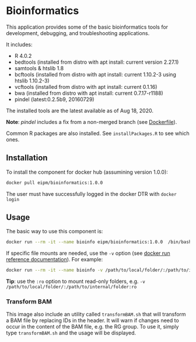 # Bioinformatics

This application provides some of the basic bioinformatics tools for development, debugging, and troubleshooting applications.

It includes:

* R 4.0.2
* bedtools (installed from distro with apt install: current version 2.27.1)
* samtools & htslib 1.8
* bcftools (installed from distro with apt install: current 1.10.2-3 using htslib 1.10.2-3)
* vcftools (installed from distro with apt install: current 0.1.16)
* bwa (installed from distro with apt install: current 0.7.17-r1188)
* pindel (latest:0.2.5b9, 20160729)

The installed tools are the latest available as of Aug 18, 2020.

**Note**: *pindel* includes a fix from a non-merged branch (see [Dockerfile](./Dockerfile)).

Common R packages are also installed. See `installPackages.R` to see which ones.

## Installation

To install the component for docker hub (assumining version 1.0.0):

```bash
docker pull eipm/bioinformatics:1.0.0
```

The user must have successfully logged in the docker DTR with `docker login`  

## Usage

The basic way to use this component is:

```bash
docker run --rm -it --name bioinfo eipm/bioinformatics:1.0.0  /bin/bash
```

If specific file mounts are needed, use the `-v` option (see [docker run reference documentation](https://docs.docker.com/engine/reference/run/)). For example:

```bash
docker run --rm -it --name bioinfo -v /path/to/local/folder/:/path/to/internal/folder eipm/bioinformatics:1.0.0  /bin/bash
```

**Tip**: use the `:ro` option to mount read-only folders, e.g. `-v /path/to/local/folder/:/path/to/internal/folder:ro`

### Transform BAM
This image also include an utility called `transformBAM.sh` that will transform a BAM file by replacing IDs in the header. It will warn if changes need to occur in the content of the BAM file, e.g. the RG group. To use it, simply type `transformBAM.sh` and the usage will be displayed.